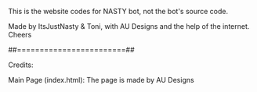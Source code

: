 This is the website codes for NASTY bot, not the bot's source code.

Made by ItsJustNasty & Toni, with AU Designs and the help of the internet. Cheers



##========================##



Credits:

Main Page (index.html):
  The page is made by AU Designs
